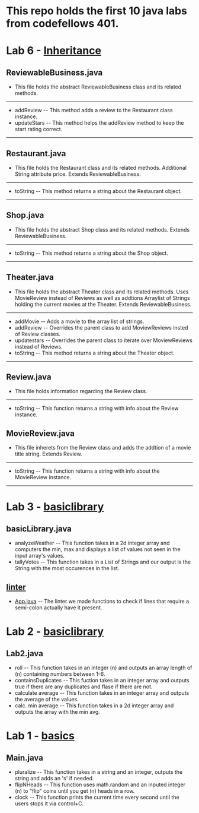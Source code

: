 # This repo holds the first 10 java labs from codefellows 401.
# Lab 6 - [Inheritance](https://github.com/kdcouture/java-fundamentals/tree/master/inheritance/src/main/java/inheritance)
## ReviewableBusiness.java
- This file holds the abstract ReviewableBusiness class and its related methods.
--- 
- addReview -- This method adds a review to the Restaurant class instance.
- updateStars -- This method helps the addReview method to keep the start rating correct.
---
## Restaurant.java
- This file holds the Restaurant class and its related methods. Additional String attribute price. Extends ReviewableBusiness.
---
- toString -- This method returns a string about the Restaurant object.
---
## Shop.java
- This file holds the abstract Shop class and its related methods. Extends ReviewableBusiness.
---
- toString -- This method returns a string about the Shop object.
---
## Theater.java
- This file holds the abstract Theater class and its related methods. Uses MovieReview instead of Reviews as well as addtions Arraylist of Strings holding the current movies at the Theater. Extends ReviewableBusiness.
---
- addMovie -- Adds a movie to the array list of strings.
- addReview -- Overrides the parent class to add MoviewReviews insted of Review classes.
- updatestars -- Overrides the parent class to iterate over MoviewReviews instead of Reviews.
- toString -- This method returns a string about the Theater object.
---
## Review.java
- This file holds information regarding the Review class.
---
- toString -- This function returns a string with info about the Review instance. 
## MovieReview.java
- This file inherets from the Review class and adds the addtion of a movie title string. Extends Review.
---
- toString -- This function returns a string with info about the MovieReview instance.
---
# Lab 3 - [basiclibrary](https://github.com/kdcouture/java-fundamentals/tree/master/basiclibrary)
## basicLibrary.java
- analyzeWeather -- This function takes in a 2d integer array and computers the min, max and displays a list of values not seen in the input array's values.
- tallyVotes -- This function takes in a List of Strings and our output is the String with the most occurences in the list.
## [linter](https://github.com/kdcouture/java-fundamentals/tree/master/linter) 
- [App.java](https://github.com/kdcouture/java-fundamentals/tree/master/linter/src/main/java/linter) -- The linter we made functions to check if lines that require a semi-colon actually have it present.
# Lab 2 - [basiclibrary](https://github.com/kdcouture/java-fundamentals/tree/master/basiclibrary)
## Lab2.java
- roll -- This function takes in an integer (n) and outputs an array length of (n) containing numbers between 1-6.
- containsDuplicates -- This fuction takes in an integer array and outputs true if there are any duplicates and flase if there are not.
- calculate average -- This function takes in an integer array and outputs the average of the values.
- calc. min average -- This function takes in a 2d integer array and outputs the array with the min avg.
# Lab 1 - [basics](https://github.com/kdcouture/java-fundamentals/tree/master/basics)
## Main.java
- pluralize -- This function takes in a string and an integer, outputs the string and adds an 's'  if needed.
- flipNHeads -- This function uses math.random and an inputed integer (n) to "flip" coins until you get (n) heads in a row.
- clock -- This function prints the current time every second until the users stops it via control+C.
